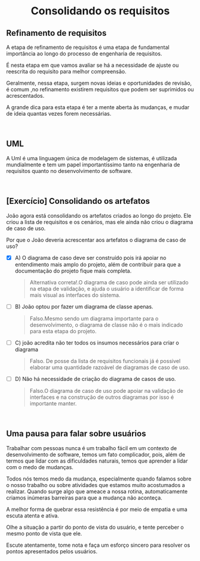 <div align="center">

  # Consolidando os requisitos

</div>

## Refinamento de requisitos

A etapa de refinamento de requisitos é uma etapa de fundamental importância ao longo do processo de engenharia de requisitos.

É nesta etapa em que vamos avaliar se há a necessidade de ajuste ou reescrita do requisito para melhor compreensão.

Geralmente, nessa etapa, surgem novas ideias e oportunidades de revisão, é comum ,no refinamento existirem requisitos que podem ser suprimidos ou acrescentados.

A grande dica para esta etapa é ter a mente aberta às mudanças, e mudar de ideia quantas vezes forem necessárias.

<br>

## UML 

A Uml é uma linguagem única de modelagem de sistemas, é utilizada mundialmente e tem um papel importantíssimo tanto na engenharia de requisitos quanto no desenvolvimento de software.

<br>

## [Exercício] Consolidando os artefatos

João agora está consolidando os artefatos criados ao longo do projeto. Ele criou a lista de requisitos e os cenários, mas ele ainda não criou o diagrama de caso de uso.

Por que o João deveria acrescentar aos artefatos o diagrama de caso de uso?

- [x] A) O diagrama de caso deve ser construído pois irá apoiar no entendimento mais amplo do projeto, além de contribuir para que a documentação do projeto fique mais completa.
  > Alternativa correta!.O diagrama de caso pode ainda ser utilizado na etapa de validação, e ajuda o usuário a identificar de forma mais visual as interfaces do sistema.
- [ ] B) João optou por fazer um diagrama de classe apenas.
  > Falso.Mesmo sendo um diagrama importante para o desenvolvimento, o diagrama de classe não é o mais indicado para esta etapa do projeto.
- [ ] C) joão acredita não ter todos os insumos necessários para criar o diagrama
   > Falso. De posse da lista de requisitos funcionais já é possivel elaborar uma quantidade razoável de diagramas de caso de uso.
- [ ] D) Não há necessidade de criação do diagrama de casos de uso.
  > Falso.O diagrama de caso de uso pode apoiar na validação de interfaces e na construção de outros diagramas por isso é importante manter.

<br>

## Uma pausa para falar sobre usuários

Trabalhar com pessoas nunca é um trabalho fácil em um contexto de desenvolvimento de software, temos um fato complicador, pois, além de termos que lidar com as dificuldades naturais, temos que aprender a lidar com o medo de mudanças.

Todos nós temos medo da mudança, especialmente quando falamos sobre o nosso trabalho ou sobre atividades que estamos muito acostumados a realizar.  Quando surge algo que ameace a nossa rotina, automaticamente criamos inúmeras barreiras para que a mudança não aconteça.

A melhor forma de quebrar essa resistência é por meio de  empatia e uma escuta atenta e ativa.

Olhe a situação a partir do ponto de vista do usuário, e tente perceber o mesmo ponto de vista que ele.

Escute atentamente, tome nota e faça um esforço sincero para resolver os pontos apresentados pelos usuários.

